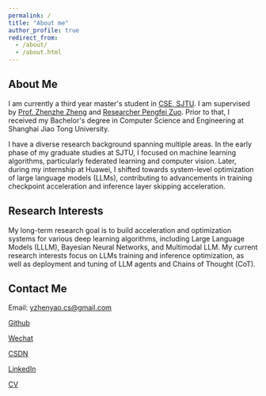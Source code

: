 ```yaml
---
permalink: /
title: "About me"
author_profile: true
redirect_from: 
  - /about/
  - /about.html
---
```


## About Me

I am currently a third year master's student in [CSE, SJTU](https://www.cs.sjtu.edu.cn/). I am supervised by [Prof. Zhenzhe Zheng](https://zhengzhenzhe220.github.io/) and [Researcher Pengfei Zuo](https://pfzuo.github.io/homepage/). Prior to that, I received my Bachelor's degree in Computer Science and Engineering at Shanghai Jiao Tong University. 

I have a diverse research background spanning multiple areas. In the early phase of my graduate studies at SJTU, I focused on machine learning algorithms, particularly federated learning and computer vision. Later, during my internship at Huawei, I shifted towards system-level optimization of large language models (LLMs), contributing to advancements in training checkpoint acceleration and inference layer skipping acceleration.

## Research Interests
My long-term research goal is to build acceleration and optimization systems for various deep learning algorithms, including Large Language Models (LLLM), Bayesian Neural Networks, and Multimodal LLM. My current research interests focus on LLMs training and inference optimization, as well as deployment and tuning of LLM agents and Chains of Thought (CoT).

## Contact Me
Email: [yzhenyao.cs@gmail.com](yzhenyao.cs@gmail.com)

[Github](/[preordinary](https://github.com/preordinary)) 

[Wechat](../images/wechat.jpg)

[CSDN](https://blog.csdn.net/preor?spm=1000.2115.3001.5343)

[LinkedIn](https://www.linkedin.com/in/yizhen-yao-b6bb28317/)

[CV](../assets/Curriculum_Vitae.pdf)
